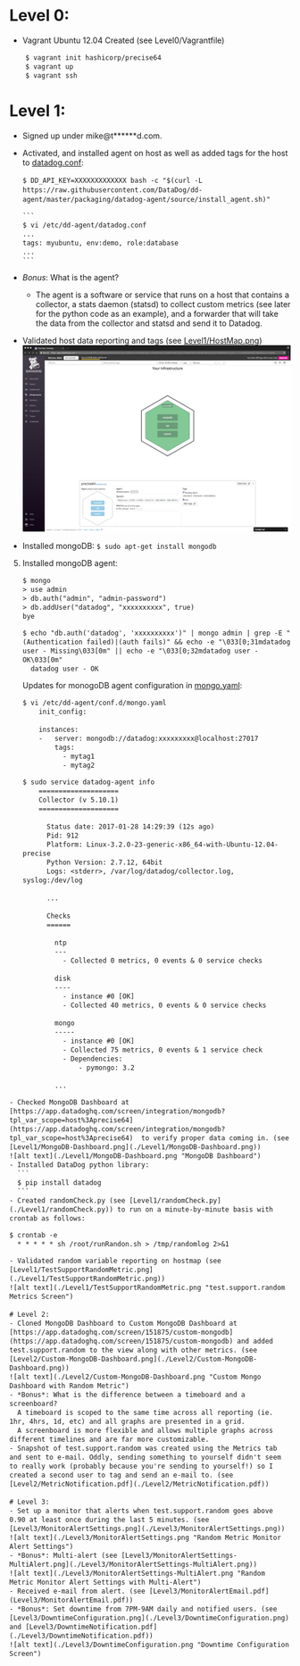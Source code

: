 
# Level 0:
- Vagrant Ubuntu 12.04 Created (see Level0/Vagrantfile)
```
    $ vagrant init hashicorp/precise64
    $ vagrant up
    $ vagrant ssh
```

# Level 1:
- Signed up under mike@t******d.com.
- Activated, and installed agent on host as well as added tags for the host to [datadog.conf](./Config/datadog.conf):

    `$ DD_API_KEY=XXXXXXXXXXXXX bash -c "$(curl -L https://raw.githubusercontent.com/DataDog/dd-agent/master/packaging/datadog-agent/source/install_agent.sh)"`
    
      ```
      $ vi /etc/dd-agent/datadog.conf
      ...
      tags: myubuntu, env:demo, role:database
      ...
      ```
- *Bonus*: What is the agent?
    - The agent is a software or service that runs on a host that contains a collector, a stats daemon (statsd) to collect custom metrics (see later for the python code as an example), 
      and a forwarder that will take the data from the collector and statsd and send it to Datadog. 
- Validated host data reporting and tags (see [Level1/HostMap.png](./Level1/HostMap.png))
  ![alt text](./Level1/HostMap.png "Host Map")
- Installed mongoDB:
    `$ sudo apt-get install mongodb`
5. Installed mongoDB agent:
    ```
    $ mongo
    > use admin
    > db.auth("admin", "admin-password")
    > db.addUser("datadog", "xxxxxxxxxx", true)
    bye
    ```
    ```
    $ echo "db.auth('datadog', 'xxxxxxxxxx')" | mongo admin | grep -E "(Authentication failed)|(auth fails)" && echo -e "\033[0;31mdatadog user - Missing\033[0m" || echo -e "\033[0;32mdatadog user - OK\033[0m"
      datadog user - OK
    ```
    Updates for monogoDB agent configuration in [mongo.yaml](./Config/mongo.yaml):
    ```
    $ vi /etc/dd-agent/conf.d/mongo.yaml
        init_config:

        instances:
        -   server: mongodb://datadog:xxxxxxxxx@localhost:27017
            tags:
              - mytag1
              - mytag2
    ```
    ```
    $ sudo service datadog-agent info
        ====================
        Collector (v 5.10.1)
        ====================

          Status date: 2017-01-28 14:29:39 (12s ago)
          Pid: 912
          Platform: Linux-3.2.0-23-generic-x86_64-with-Ubuntu-12.04-precise
          Python Version: 2.7.12, 64bit
          Logs: <stderr>, /var/log/datadog/collector.log, syslog:/dev/log

          ...

          Checks
          ======

            ntp
            ---
              - Collected 0 metrics, 0 events & 0 service checks

            disk
            ----
              - instance #0 [OK]
              - Collected 40 metrics, 0 events & 0 service checks

            mongo
            -----
              - instance #0 [OK]
              - Collected 75 metrics, 0 events & 1 service check
              - Dependencies:
                  - pymongo: 3.2

            ...
  ```
- Checked MongoDB Dashboard at [https://app.datadoghq.com/screen/integration/mongodb?tpl_var_scope=host%3Aprecise64](https://app.datadoghq.com/screen/integration/mongodb?tpl_var_scope=host%3Aprecise64)  to verify proper data coming in. (see [Level1/MongoDB-Dashboard.png](./Level1/MongoDB-Dashboard.png))
  ![alt text](./Level1/MongoDB-Dashboard.png "MongoDB Dashboard")
- Installed DataDog python library: 
    ```
    $ pip install datadog
    ```
- Created randomCheck.py (see [Level1/randomCheck.py](./Level1/randomCheck.py)) to run on a minute-by-minute basis with crontab as follows:
  ```
    $ crontab -e
      * * * * * sh /root/runRandon.sh > /tmp/randomlog 2>&1
  ```
- Validated random variable reporting on hostmap (see [Level1/TestSupportRandomMetric.png](./Level1/TestSupportRandomMetric.png))
  ![alt text](./Level1/TestSupportRandomMetric.png "test.support.random Metrics Screen")

# Level 2: 
- Cloned MongoDB Dashboard to Custom MongoDB Dashboard at [https://app.datadoghq.com/screen/151875/custom-mongodb](https://app.datadoghq.com/screen/151875/custom-mongodb) and added test.support.random to the view along with other metrics. (see [Level2/Custom-MongoDB-Dashboard.png](./Level2/Custom-MongoDB-Dashboard.png))
  ![alt text](./Level2/Custom-MongoDB-Dashboard.png "Custom Mongo Dashboard with Random Metric")
- *Bonus*: What is the difference between a timeboard and a screenboard?
    A timeboard is scoped to the same time across all reporting (ie. 1hr, 4hrs, 1d, etc) and all graphs are presented in a grid.
    A screenboard is more flexible and allows multiple graphs across different timelines and are far more customizable.
- Snapshot of test.support.random was created using the Metrics tab and sent to e-mail. Oddly, sending something to yourself didn't seem to really work (probably because you're sending to yourself!) so I created a second user to tag and send an e-mail to. (see [Level2/MetricNotification.pdf](./Level2/MetricNotification.pdf))

# Level 3: 
- Set up a monitor that alerts when test.support.random goes above 0.90 at least once during the last 5 minutes. (see [Level3/MonitorAlertSettings.png](./Level3/MonitorAlertSettings.png))
  ![alt text](./Level3/MonitorAlertSettings.png "Random Metric Monitor Alert Settings")
- *Bonus*: Multi-alert (see [Level3/MonitorAlertSettings-MultiAlert.png](./Level3/MonitorAlertSettings-MultiAlert.png))
  ![alt text](./Level3/MonitorAlertSettings-MultiAlert.png "Random Metric Monitor Alert Settings with Multi-Alert")
- Received e-mail from alert. (see [Level3/MonitorAlertEmail.pdf](Level3/MonitorAlertEmail.pdf))
- *Bonus*: Set downtime from 7PM-9AM daily and notified users. (see [Level3/DowntimeConfiguration.png](./Level3/DowntimeConfiguration.png) and [Level3/DowntimeNotification.pdf](./Level3/DowntimeNotification.pdf))
  ![alt text](./Level3/DowntimeConfiguration.png "Downtime Configuration Screen")
